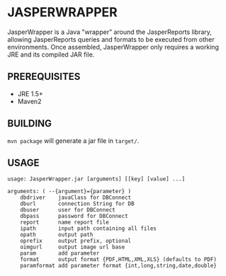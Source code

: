 JASPERWRAPPER
=============

JasperWrapper is a Java "wrapper" around the JasperReports library, allowing
JasperReports queries and formats to be executed from other environments. Once
assembled, JasperWrapper only requires a working JRE and its compiled JAR
file.

PREREQUISITES
-------------

 * JRE 1.5+
 * Maven2

BUILDING
--------

`mvn package` will generate a jar file in `target/`.

USAGE
-----

```
usage: JasperWrapper.jar [arguments] [[key] [value] ...]

arguments: ( --{argument}={parameter} )
	dbdriver    javaClass for DBConnect
	dburl       connection String for DB
	dbuser      user for DBConnect
	dbpass      password for DBConnect
	report      name report file
	ipath       input path containing all files
	opath       output path
	oprefix     output prefix, optional
	oimgurl     output image url base
	param       add parameter
	format      output format {PDF,HTML,XML,XLS} (defaults to PDF)
	paramformat add parameter format {int,long,string,date,double}
```

